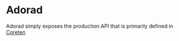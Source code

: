 # Adorad 

Adorad simply exposes the production API that is primarily defined in [Coreten](coreten)

